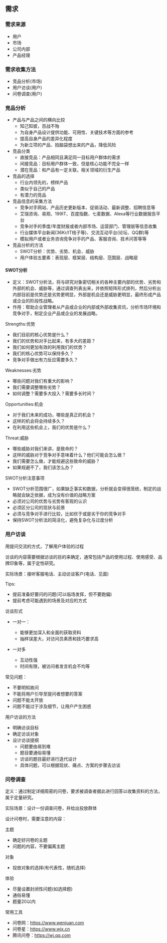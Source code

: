 ## 需求

### 需求来源

- 用户
- 市场
- 公司内部
- 产品经理

 ### 需求收集方法

- 竞品分析(市场)
- 用户访谈(用户)
- 问卷调查(用户)

### 竞品分析

- 产品与产品之间的横向比较
  - 知己知彼，百战不殆
  - 为自身产品设计提供功能、可用性、关键技术等方面的参考
  - 提高自身产品的差异化程度
  - 为新立项的产品、拍脑袋想出来的产品，降低风险 
- 竞品分类
  - 直接竞品：产品相同且满足同一目标用户群体的需求
  - 间接竞品：目标用户群体一致，但是核心功能不完全一样
  - 潜在竞品：和产品有一定关联，相关领域的衍生产品
- 竞品的选择
  - 行业内领先的，榜样产品
  - 类似于自己的产品
  - 有潜力的竞品
- 竞品信息的采集方法
  - 竞争对手网站、产品历史更新版本、促销活动、最新调整、招聘信息等
  - 艾瑞咨询、易观、199IT、百度指数、七麦数据、Alexa等行业数据报告平台
  - 竞争对手的季度/年度财报或者内部市场、运营部门、管理层等信息收集
  - 行业媒体平台新闻(36Kr/IT桔子等)、交流互动平台(论坛、QQ群)等
  - 模拟用户或者业务咨询竞争对手的产品、客服咨询、技术问答等等
- 竞品分析的方法
  - SWOT分析：优势、劣势、机会、威胁
  - 用户体验五要素：表现层、框架层、结构层、范围层、战略层

#### SWOT分析

- 定义：SWOT分析法，将与研究对象密切相关的各种主要内部的优势、劣势和外部的机会、威胁等，通过调查列表出来，并依照矩阵形式排列，然后分析出内部目前是优势还是劣势更明显，外部是机会还是威胁更明显，最终形成产品或企业的阶段性战略。
- 作用：帮助企业管理者从产品或企业的内部或外部收集资讯，分析市场环境和竞争对手，制定企业产品或企业的发展战略。

Strengths:优势

- 我们目前的核心优势是什么？
- 我们的优势和对手比起来，有多大的差距？
- 我们如何更加有效的利用我们的优势？
- 我们的核心优势可以保持多久？
- 竞争对手做出有力反应需要多久？

Weaknesses:劣势

- 哪些问题对我们有重大的影响？
- 我们需要调整哪些劣势？
- 如何调整？需要多大投入？需要多长时间？

Opportunities:机会

- 对于我们未来的成功，哪些是真正的机会？
- 这样的机会将会持续多久？
- 在利用这些机会上，我们的优势是什么？

Threat:威胁

- 哪些威胁对我们来讲，是致命的？
- 这样的威胁对于竞争对手意味着什么？他们可能会怎么做？
- 我们需要怎么做，才能规避这些致命的威胁？
- 如果规避不了，我们该怎么办？

SWOT分析注意事项

- SWOT分析范围很广，如果缺乏事实和数据，分析就会变得很笼统，制定的战略就会缺乏依据，成为没有价值的战略方案
- 必须对公司的优势与劣势有客观的认识
- 必须区分公司的现状与前景
- 必须与竞争对手进行比较，比如优于或是劣于你的竞争对手
- 保持SWOT分析法的简洁化，避免复杂化与过度分析

### 用户访谈

用提问交流的方式，了解用户体验的过程

访谈的内容需要根据访谈的目的来确定，通常包括产品的使用过程、使用感受、品牌印象等，属于定性研究。

实际场景：接听客服电话、主动访谈客户(电话、见面)

Tips:

- 提前准备好要问的问题(可以临场发挥，但不要跑偏)
- 提前考虑可能遇到的场景及对应的方式

访谈形式

- 一对一：

  - 能够更加深入和全面的获取资料
  - 抽样误差大，对访问员素质和技巧要求高

- 一对多

  - 互动性强
  - 时间有限，被访问者发言机会不均等

常见问题：

- 不要明知故问
- 不能将用户引导至提问者想要的答案
- 问题不能太开放
- 问题不能过于涉及细节，让用户产生困惑

用户访谈的方法

- 明确访谈目标
- 确定访谈对象
- 设计访谈提纲
  - 问题要由易到难
  - 题目要通俗易懂
  - 访谈的题目最好进行迭代设计
  - 具体问题，可以根据现状、痛点、方案的步骤去访谈

### 问卷调查

定义：通过制定详细周密的问卷，要求被调查者据此进行回答以收集资料的方法，属于定量研究。

实际场景：设计一份调查问卷，并给出投放群体

设计问卷时，需要注意的内容：

主题

- 确定好问卷的主题
- 问题的内容，不要偏离主题

对象

- 投放对象的选择(有代表性，随机选择)

体验

- 尽量设置封闭性问题(如选择题)
- 通俗易懂
- 题量20以内

常用工具

- 问卷网：https://www.wenjuan.com
- 问卷星：https://www.wjx.cn
- 腾讯问卷：https://wj.qq.com